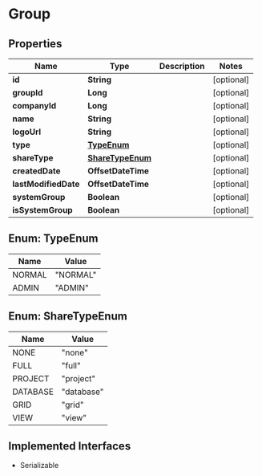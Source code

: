 

# Group


## Properties

| Name | Type | Description | Notes |
|------------ | ------------- | ------------- | -------------|
|**id** | **String** |  |  [optional] |
|**groupId** | **Long** |  |  [optional] |
|**companyId** | **Long** |  |  [optional] |
|**name** | **String** |  |  [optional] |
|**logoUrl** | **String** |  |  [optional] |
|**type** | [**TypeEnum**](#TypeEnum) |  |  [optional] |
|**shareType** | [**ShareTypeEnum**](#ShareTypeEnum) |  |  [optional] |
|**createdDate** | **OffsetDateTime** |  |  [optional] |
|**lastModifiedDate** | **OffsetDateTime** |  |  [optional] |
|**systemGroup** | **Boolean** |  |  [optional] |
|**isSystemGroup** | **Boolean** |  |  [optional] |



## Enum: TypeEnum

| Name | Value |
|---- | -----|
| NORMAL | &quot;NORMAL&quot; |
| ADMIN | &quot;ADMIN&quot; |



## Enum: ShareTypeEnum

| Name | Value |
|---- | -----|
| NONE | &quot;none&quot; |
| FULL | &quot;full&quot; |
| PROJECT | &quot;project&quot; |
| DATABASE | &quot;database&quot; |
| GRID | &quot;grid&quot; |
| VIEW | &quot;view&quot; |


## Implemented Interfaces

* Serializable


